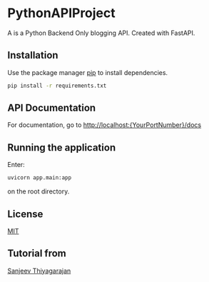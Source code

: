 # PythonAPIProject

A is a Python Backend Only blogging API.
Created with FastAPI.

## Installation

Use the package manager [pip](https://pip.pypa.io/en/stable/) to install dependencies.

```bash
pip install -r requirements.txt
```
## API Documentation

For documentation, go to [http://localhost:{YourPortNumber}/docs](http://localhost:8000/docs)

## Running the application

Enter:

```bash
uvicorn app.main:app
``` 
on the root directory.

## License

[MIT](https://choosealicense.com/licenses/mit/)

## Tutorial from

[Sanjeev Thiyagarajan](https://github.com/Sanjeev-Thiyagarajan)

